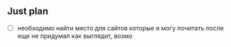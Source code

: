 ## Just plan
- [ ] необходимо найти место для сайтов которые я могу почитать после еще не придумал как выглядит, возмо
